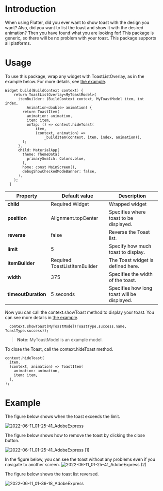 #  Introduction

When using Flutter, did you ever want to show toast with the design you want? Also, did you want to list the toast and show it with the desired animation? Then you have found what you are looking for!
This package is generic, so there will be no problem with your toast.
This package supports all platforms.

#  Usage

To use this package, wrap any widget with ToastListOverlay, as in the example below. For more details, see [the example](https://github.com/bataa07/animated_toast_list/blob/develop/example/lib/sample_app.dart).
```
Widget build(BuildContext context) {
    return ToastListOverlay<MyToastModel>(
      itemBuilder: (BuildContext context, MyToastModel item, int index,
          Animation<double> animation) {
        return ToastItem(
          animation: animation,
          item: item,
          onTap: () => context.hideToast(
              item,
              (context, animation) =>
                  _buildItem(context, item, index, animation)),
        );
      },
      child: MaterialApp(
        theme: ThemeData(
          primarySwatch: Colors.blue,
        ),
        home: const MainScreen(),
        debugShowCheckedModeBanner: false,
      ),
    );
  }
```
| **Property** | **Default value** | **Description** |
|---|---|---|
| **child** | Required Widget | Wrapped widget |
| **position** | Alignment.topCenter | Specifies where toast to be displayed. |
| **reverse** | false | Reverse the Toast list. |
| **limit** | 5 | Specify how much toast to display. |
| **itemBuilder** | Required ToastListItemBuilder<T> | The Toast widget is defined here. |
| **width** | 375 | Specifies the width of the toast. |
| **timeoutDuration** | 5 seconds | Specifies how long toast will be displayed. |
  
Now you can call the context.showToast method to display your toast. You can see more details in [the example](https://github.com/bataa07/animated_toast_list/blob/develop/example/lib/main_screen.dart).
```
  context.showToast(MyToastModel(ToastType.success.name, ToastType.success));
```
> **Note:** MyToastModel is an example model.

To close the Toast, call the context.hideToast method.
```
context.hideToast(
  item,
  (context, animation) => ToastItem(
    animation: animation,
    item: item,
  ),
);
```

#  Example
  
The figure below shows when the toast exceeds the limit. 
  
![2022-06-11_01-25-41_AdobeExpress](https://user-images.githubusercontent.com/89500759/173130420-087d0f0c-6329-4aba-8080-9d714de631b4.gif)

The figure below shows how to remove the toast by clicking the close button.

![2022-06-11_01-25-41_AdobeExpress (1)](https://user-images.githubusercontent.com/89500759/173130435-0fdf874c-9436-40aa-87fc-b8bf714b524e.gif)

In the figure below, you can see the toast without any problems even if you navigate to another screen.
![2022-06-11_01-25-41_AdobeExpress (2)](https://user-images.githubusercontent.com/89500759/173130457-e0111ce9-b8e3-4358-816c-dcd8881abd68.gif)
  
The figure below shows the toast list reversed.
  
![2022-06-11_01-39-18_AdobeExpress](https://user-images.githubusercontent.com/89500759/173130469-906e485c-c884-4d58-b893-eac6751ebb08.gif)
  

